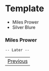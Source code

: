 # Template
- Miles Prower
- Silver Blure

### Miles Prower

> 

    -- Later --


|  |
| --- |
| [Previous](https://meowcatheorange.github.io/Dizzy-AU/story/human-readable/AAO_MilesHouse) |